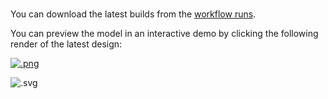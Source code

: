 # <Project-Name>

You can download the latest builds from the [workflow runs](https://github.com/Yeicor/<repo-name>/actions/workflows/main.yml).

You can preview the model in an interactive demo by clicking the following render of the latest design:

[![<main-object-name>.png](https://yeicor.github.io/<repo-name>/models/main/<main-object-name>.png)](https://yeicor.github.io/<repo-name>/)

![<main-object-name>.svg](https://yeicor.github.io/<repo-name>/models/main/<main-object-name>.svg)
